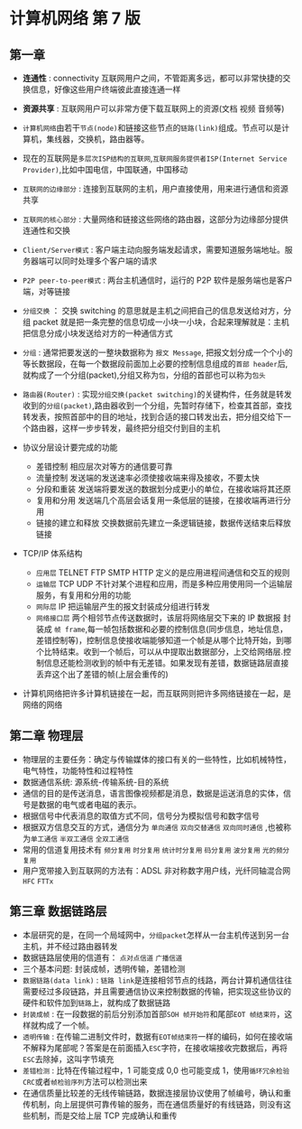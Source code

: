 # 计算机网络 第 7 版

## 第一章

- **连通性** : connectivity 互联网用户之间，不管距离多远，都可以非常快捷的交换信息，好像这些用户终端彼此直接连通一样
- **资源共享** : 互联网用户可以非常方便下载互联网上的资源(文档 视频 音频等)
- `计算机网络`由若干`节点(node)`和链接这些节点的`链路(link)`组成。节点可以是计算机，集线器，交换机，路由器等。
- 现在的互联网是`多层次ISP结构的互联网`,`互联网服务提供者ISP(Internet Service Provider)`,比如中国电信，中国联通，中国移动

- `互联网的边缘部分` : 连接到互联网的主机，用户直接使用，用来进行通信和资源共享
- `互联网的核心部分` : 大量网络和链接这些网络的路由器，这部分为边缘部分提供连通性和交换
- `Client/Server模式` : 客户端主动向服务端发起请求，需要知道服务端地址。服务器端可以同时处理多个客户端的请求
- `P2P peer-to-peer模式` : 两台主机通信时，运行的 P2P 软件是服务端也是客户端，对等链接

* `分组交换` ： 交换 switching 的意思就是主机之间把自己的信息发送给对方，分组 packet 就是把一条完整的信息切成一小块一小块，合起来理解就是：主机把信息分成小块发送给对方的一种通信方式

* `分组` : 通常把要发送的一整块数据称为 `报文 Message`, 把报文划分成一个个小的等长数据段，在每一个数据段前面加上必要的控制信息组成的`首部 header`后,就构成了一个分组(packet),分组又称为`包`，分组的首部也可以称为`包头`

* `路由器(Router)` : 实现`分组交换(packet switching)`的关键构件，任务就是转发收到的`分组(packet)`,路由器收到一个分组，先暂时存储下，检查其首部，查找转发表，按照首部中的目的地址，找到合适的接口转发出去，把分组交给下一个路由器，这样一步步转发，最终把分组交付到目的主机

* 协议分层设计要完成的功能

  - 差错控制 相应层次对等方的通信要可靠
  - 流量控制 发送端的发送速率必须使接收端来得及接收，不要太快
  - 分段和重装 发送端将要发送的数据划分成更小的单位，在接收端将其还原
  - 复用和分用 发送端几个高层会话复用一条低层的链接，在接收端再进行分用
  - 链接的建立和释放 交换数据前先建立一条逻辑链接，数据传送结束后释放链接

* TCP/IP 体系结构

  - `应用层` TELNET FTP SMTP HTTP 定义的是应用进程间通信和交互的规则
  - `运输层` TCP UDP 不针对某个进程和应用，而是多种应用使用同一个运输层服务，有复用和分用的功能
  - `网际层` IP 把运输层产生的报文封装成分组进行转发
  - `网络接口层` 两个相邻节点传送数据时，该层将网络层交下来的 IP 数据报 封装成 `帧 frame`,每一帧包括数据和必要的控制信息(同步信息，地址信息，差错控制等)，控制信息使接收端能够知道一个帧是从哪个比特开始，到哪个比特结束。收到一个帧后，可以从中提取出数据部分，上交给网络层.控制信息还能检测收到的帧中有无差错。如果发现有差错，数据链路层直接丢弃这个出了差错的帧(上层会重传的)

* 计算机网络把许多计算机链接在一起，而互联网则把许多网络链接在一起，是网络的网络

## 第二章 物理层

- 物理层的主要任务：确定与传输媒体的接口有关的一些特性，比如机械特性，电气特性，功能特性和过程特性
- 数据通信系统: 源系统-传输系统-目的系统
- 通信的目的是传送消息，语言图像视频都是消息，数据是运送消息的实体，信号是数据的电气或者电磁的表示。
- 根据信号中代表消息的取值方式不同，信号分为模拟信号和数字信号
- 根据双方信息交互的方式，通信分为 `单向通信` `双向交替通信` `双向同时通信` ,也被称为`单工通信` `半双工通信` `全双工通信`
- 常用的信道复用技术有 `频分复用` `时分复用` `统计时分复用` `码分复用` `波分复用` `光的频分复用`
- 用户宽带接入到互联网的方法有：ADSL 非对称数字用户线，光纤同轴混合网`HFC` `FTTx`

## 第三章 数据链路层

- 本层研究的是，在同一个局域网中，`分组packet`怎样从一台主机传送到另一台主机，并不经过路由器转发
- 数据链路层使用的信道有： `点对点信道` `广播信道`
- 三个基本问题: 封装成帧，透明传输，差错检测
- `数据链路(data link)` : `链路 link`是连接相邻节点的线路，两台计算机通信往往需要经过多段链路，并且需要通信协议来控制数据的传输，把实现这些协议的硬件和软件加到`链路`上，就构成了数据链路
- `封装成帧` : 在一段数据的前后分别添加首部`SOH 帧开始符`和尾部`EOT 帧结束符`，这样就构成了一个帧。
- `透明传输` : 在传输二进制文件时，数据有`EOT帧结束符`一样的编码，如何在接收端不解释为尾部呢？答案是在前面插入`ESC`字符，在接收端接收完数据后，再将`ESC`去除掉，这叫字节填充
- `差错检测` : 比特在传输过程中，1 可能变成 0,0 也可能变成 1，使用`循环冗余检验CRC`或者`帧检验序列`方法可以检测出来
- 在通信质量比较差的无线传输链路，数据连接层协议使用了帧编号，确认和重传机制，向上层提供可靠传输的服务，而在通信质量好的有线链路，则没有这些机制，而是交给上层 TCP 完成确认和重传
